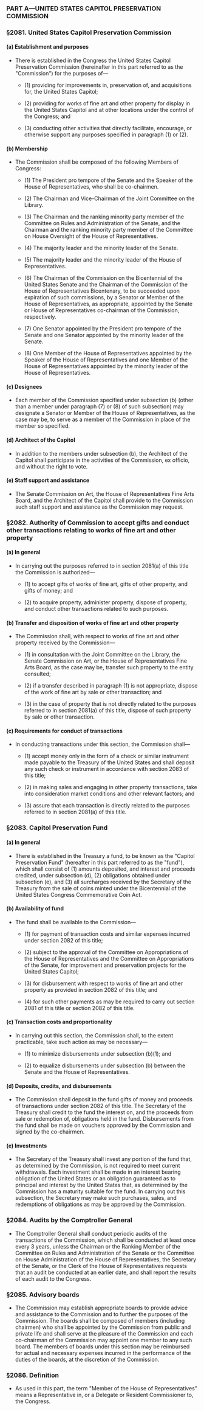 ### PART A—UNITED STATES CAPITOL PRESERVATION COMMISSION

### §2081. United States Capitol Preservation Commission
#### (a) Establishment and purposes
* There is established in the Congress the United States Capitol Preservation Commission (hereinafter in this part referred to as the "Commission") for the purposes of—

  * (1) providing for improvements in, preservation of, and acquisitions for, the United States Capitol;

  * (2) providing for works of fine art and other property for display in the United States Capitol and at other locations under the control of the Congress; and

  * (3) conducting other activities that directly facilitate, encourage, or otherwise support any purposes specified in paragraph (1) or (2).

#### (b) Membership
* The Commission shall be composed of the following Members of Congress:

  * (1) The President pro tempore of the Senate and the Speaker of the House of Representatives, who shall be co-chairmen.

  * (2) The Chairman and Vice-Chairman of the Joint Committee on the Library.

  * (3) The Chairman and the ranking minority party member of the Committee on Rules and Administration of the Senate, and the Chairman and the ranking minority party member of the Committee on House Oversight of the House of Representatives.

  * (4) The majority leader and the minority leader of the Senate.

  * (5) The majority leader and the minority leader of the House of Representatives.

  * (6) The Chairman of the Commission on the Bicentennial of the United States Senate and the Chairman of the Commission of the House of Representatives Bicentenary, to be succeeded upon expiration of such commissions, by a Senator or Member of the House of Representatives, as appropriate, appointed by the Senate or House of Representatives co-chairman of the Commission, respectively.

  * (7) One Senator appointed by the President pro tempore of the Senate and one Senator appointed by the minority leader of the Senate.

  * (8) One Member of the House of Representatives appointed by the Speaker of the House of Representatives and one Member of the House of Representatives appointed by the minority leader of the House of Representatives.

#### (c) Designees
* Each member of the Commission specified under subsection (b) (other than a member under paragraph (7) or (8) of such subsection) may designate a Senator or Member of the House of Representatives, as the case may be, to serve as a member of the Commission in place of the member so specified.

#### (d) Architect of the Capitol
* In addition to the members under subsection (b), the Architect of the Capitol shall participate in the activities of the Commission, ex officio, and without the right to vote.

#### (e) Staff support and assistance
* The Senate Commission on Art, the House of Representatives Fine Arts Board, and the Architect of the Capitol shall provide to the Commission such staff support and assistance as the Commission may request.

### §2082. Authority of Commission to accept gifts and conduct other transactions relating to works of fine art and other property
#### (a) In general
* In carrying out the purposes referred to in section 2081(a) of this title the Commission is authorized—

  * (1) to accept gifts of works of fine art, gifts of other property, and gifts of money; and

  * (2) to acquire property, administer property, dispose of property, and conduct other transactions related to such purposes.

#### (b) Transfer and disposition of works of fine art and other property
* The Commission shall, with respect to works of fine art and other property received by the Commission—

  * (1) in consultation with the Joint Committee on the Library, the Senate Commission on Art, or the House of Representatives Fine Arts Board, as the case may be, transfer such property to the entity consulted;

  * (2) if a transfer described in paragraph (1) is not appropriate, dispose of the work of fine art by sale or other transaction; and

  * (3) in the case of property that is not directly related to the purposes referred to in section 2081(a) of this title, dispose of such property by sale or other transaction.

#### (c) Requirements for conduct of transactions
* In conducting transactions under this section, the Commission shall—

  * (1) accept money only in the form of a check or similar instrument made payable to the Treasury of the United States and shall deposit any such check or instrument in accordance with section 2083 of this title;

  * (2) in making sales and engaging in other property transactions, take into consideration market conditions and other relevant factors; and

  * (3) assure that each transaction is directly related to the purposes referred to in section 2081(a) of this title.

### §2083. Capitol Preservation Fund
#### (a) In general
* There is established in the Treasury a fund, to be known as the "Capitol Preservation Fund" (hereafter in this part referred to as the "fund"), which shall consist of (1) amounts deposited, and interest and proceeds credited, under subsection (d), (2) obligations obtained under subsection (e), and (3) all surcharges received by the Secretary of the Treasury from the sale of coins minted under the Bicentennial of the United States Congress Commemorative Coin Act.

#### (b) Availability of fund
* The fund shall be available to the Commission—

  * (1) for payment of transaction costs and similar expenses incurred under section 2082 of this title;

  * (2) subject to the approval of the Committee on Appropriations of the House of Representatives and the Committee on Appropriations of the Senate, for improvement and preservation projects for the United States Capitol;

  * (3) for disbursement with respect to works of fine art and other property as provided in section 2082 of this title; and

  * (4) for such other payments as may be required to carry out section 2081 of this title or section 2082 of this title.

#### (c) Transaction costs and proportionality
* In carrying out this section, the Commission shall, to the extent practicable, take such action as may be necessary—

  * (1) to minimize disbursements under subsection (b)(1); and

  * (2) to equalize disbursements under subsection (b) between the Senate and the House of Representatives.

#### (d) Deposits, credits, and disbursements
* The Commission shall deposit in the fund gifts of money and proceeds of transactions under section 2082 of this title. The Secretary of the Treasury shall credit to the fund the interest on, and the proceeds from sale or redemption of, obligations held in the fund. Disbursements from the fund shall be made on vouchers approved by the Commission and signed by the co-chairmen.

#### (e) Investments
* The Secretary of the Treasury shall invest any portion of the fund that, as determined by the Commission, is not required to meet current withdrawals. Each investment shall be made in an interest bearing obligation of the United States or an obligation guaranteed as to principal and interest by the United States that, as determined by the Commission has a maturity suitable for the fund. In carrying out this subsection, the Secretary may make such purchases, sales, and redemptions of obligations as may be approved by the Commission.

### §2084. Audits by the Comptroller General
* The Comptroller General shall conduct periodic audits of the transactions of the Commission, which shall be conducted at least once every 3 years, unless the Chairman or the Ranking Member of the Committee on Rules and Administration of the Senate or the Committee on House Administration of the House of Representatives, the Secretary of the Senate, or the Clerk of the House of Representatives requests that an audit be conducted at an earlier date, and shall report the results of each audit to the Congress.

### §2085. Advisory boards
* The Commission may establish appropriate boards to provide advice and assistance to the Commission and to further the purposes of the Commission. The boards shall be composed of members (including chairmen) who shall be appointed by the Commission from public and private life and shall serve at the pleasure of the Commission and each co-chairman of the Commission may appoint one member to any such board. The members of boards under this section may be reimbursed for actual and necessary expenses incurred in the performance of the duties of the boards, at the discretion of the Commission.

### §2086. Definition
* As used in this part, the term "Member of the House of Representatives" means a Representative in, or a Delegate or Resident Commissioner to, the Congress.